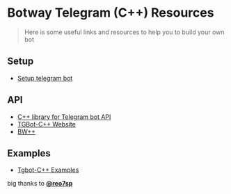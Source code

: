 # Botway Telegram (C++) Resources

> Here is some useful links and resources to help you to build your own bot

## Setup

- [Setup telegram bot](https://github.com/abdfnx/botway/discussions/5)

## API

- [C++ library for Telegram bot API](https://github.com/reo7sp/tgbot-cpp)
- [TGBot-C++ Website](http://reo7sp.github.io/tgbot-cpp)
- [BW++](https://github.com/abdfnx/botway/tree/main/packages/bwpp)

## Examples

- [Tgbot-C++ Examples](https://github.com/reo7sp/tgbot-cpp/tree/master/samples)

big thanks to [**@reo7sp**](https://github.com/reo7sp)
